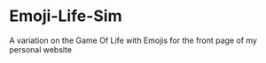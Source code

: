 # Emoji-Life-Sim
A variation on the Game Of Life with Emojis for the front page of my personal website
